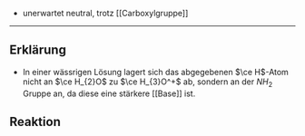- unerwartet neutral, trotz [[Carboxylgruppe]]
---
## Erklärung
- In einer wässrigen Lösung lagert sich das abgegebenen $\ce H$-Atom nicht an $\ce H_{2}O$ zu $\ce H_{3}O^+$ ab, sondern an der $NH_{2}$ Gruppe an, da diese eine stärkere [[Base]] ist.

## Reaktion
